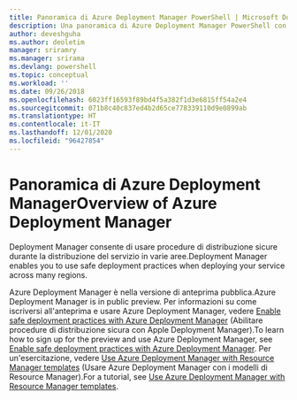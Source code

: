 ```yaml
---
title: Panoramica di Azure Deployment Manager PowerShell | Microsoft Docs
description: Una panoramica di Azure Deployment Manager PowerShell con collegamenti a installazione e configurazione.
author: deveshguha
ms.author: deoletim
manager: sriramry
ms.manager: srirama
ms.devlang: powershell
ms.topic: conceptual
ms.workload: ''
ms.date: 09/26/2018
ms.openlocfilehash: 6023ff16593f89bd4f5a382f1d3e6815ff54a2e4
ms.sourcegitcommit: 071b8c40c837ed4b2d65ce778339110d9e0899ab
ms.translationtype: HT
ms.contentlocale: it-IT
ms.lasthandoff: 12/01/2020
ms.locfileid: "96427854"
---
```

# <a name="overview-of-azure-deployment-manager"></a><span data-ttu-id="37c88-103">Panoramica di Azure Deployment Manager</span><span class="sxs-lookup"><span data-stu-id="37c88-103">Overview of Azure Deployment Manager</span></span>

<span data-ttu-id="37c88-104">Deployment Manager consente di usare procedure di distribuzione sicure durante la distribuzione del servizio in varie aree.</span><span class="sxs-lookup"><span data-stu-id="37c88-104">Deployment Manager enables you to use safe deployment practices when deploying your service across many regions.</span></span>

<span data-ttu-id="37c88-105">Azure Deployment Manager è nella versione di anteprima pubblica.</span><span class="sxs-lookup"><span data-stu-id="37c88-105">Azure Deployment Manager is in public preview.</span></span> <span data-ttu-id="37c88-106">Per informazioni su come iscriversi all'anteprima e usare Azure Deployment Manager, vedere [Enable safe deployment practices with Azure Deployment Manager](/azure/azure-resource-manager/deployment-manager-overview) (Abilitare procedure di distribuzione sicura con Apple Deployment Manager).</span><span class="sxs-lookup"><span data-stu-id="37c88-106">To learn how to sign up for the preview and use Azure Deployment Manager, see [Enable safe deployment practices with Azure Deployment Manager](/azure/azure-resource-manager/deployment-manager-overview).</span></span> <span data-ttu-id="37c88-107">Per un'esercitazione, vedere [Use Azure Deployment Manager with Resource Manager templates](/azure/azure-resource-manager/deployment-manager-tutorial) (Usare Azure Deployment Manager con i modelli di Resource Manager).</span><span class="sxs-lookup"><span data-stu-id="37c88-107">For a tutorial, see [Use Azure Deployment Manager with Resource Manager templates](/azure/azure-resource-manager/deployment-manager-tutorial).</span></span>